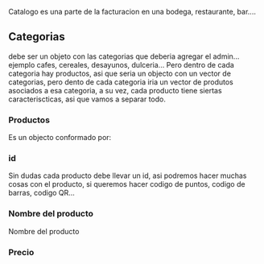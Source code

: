 Catalogo es una parte de la facturacion en una bodega, restaurante, bar....


## Categorias

debe ser un objeto con las categorias que deberia agregar el admin...  ejemplo cafes, cereales, desayunos, dulceria... Pero dentro de
cada categoria hay productos, asi que seria un objecto con un vector de categorias, pero dento de cada categoria iria un vector de 
produtos asociados a esa categoria, a su vez, cada producto tiene siertas caracteriscticas, asi que vamos a separar todo.


### Productos 

Es un objecto conformado por:

### id

Sin dudas cada producto debe llevar un id, asi podremos hacer muchas cosas con el producto, si queremos hacer codigo de 
puntos, codigo de barras, codigo QR...

### Nombre del producto

Nombre del producto


### Precio





